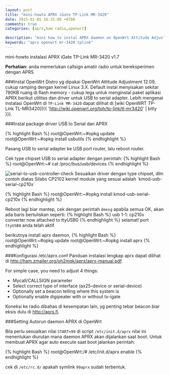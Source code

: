 ```yaml
---
layout: post
title: "mini-howto APRX iGate TP-Link MR-3420"
date: 2015-01-05 16:25:09 +0700
comments: true
categories: [aprx,ham radio,openwrt]

description: "mini how to instal APRX daemon on OpenWrt Attitude Adjustment for APRS iGate"
keywords: "aprx openwrt mr-3420 tplink"
---
```


mini-howto instalasi APRX iGate TP-Link MR-3420 v1.7

<div class="alert alert-info alert-dismissible">
<p>
    <span class="glyphicon glyphicon-info-sign"></span>
    <strong>Perhatian:</strong> anda memerlukan callsign amatir radio untuk bereksperimen dengan APRS
</p>
</div> 

###Instal OpenWrt 
Distro yg dipakai OpenWrt Attitude Adjustment 12.09, cukup ramping dengan kernel Linux 3.X. Default instal menyisakan sekitar 780KB ruang di flash memory - cukup lega untuk menginstal paket aplikasi APRX berikut utilitas dan driver untuk USB to serial adapter. Lebih  mengenai instalasi OpenWrt di `TP-Link MR-3420` dapat dilihat di [wiki OpenWRT TP-Link TL-MR3420]({{ 'http://wiki.openwrt.org/toh/tp-link/tl-mr3420' | bitly }}).

###Instal package driver USB to Serial dan APRX

{% highlight Bash %}
root@OpenWrt:~#opkg update
root@OpenWrt:~#opkg install usbutils
{% endhighlight %}

Pasang USB to serial adapter ke USB port router, lalu reboot router.

Cek type chipset USB to serial adapter dengan perintah:
{% highlight Bash %}
root@OpenWrt:~# cat /proc/bus/usb/devices 
{% endhighlight %}

<img src="http://prana.la/images/serial-to-usb-controller-check.png" alt="serial-to-usb-controller-check" class="img-responsive center-block" />
Sesuaikan driver dengan type chipset, dlm contoh diatas Silabs CP2102 kernel 
module yang sesuai adalah `kmod-usb-serial-cp210x`

{% highlight Bash %}
root@OpenWrt:~#opkg install kmod-usb-serial-cp210x
{% endhighlight %}

Reboot lagi biar mantep, cek dengan perintah `dmesg` apabila semua OK, akan ada baris bertuliskan seperti:
{% highlight Bash %}
usb 1-1: cp210x converter now attached to ttyUSB0
{% endhighlight %}
selamat! port `ttyUSB0` anda telah aktif.

berikutnya install aprx daemon,
{% highlight Bash %}
root@OpenWrt:~#opkg update
root@OpenWrt:~#opkg install aprx
{% endhighlight %}

###Konfigurasi /etc/aprx.conf
Panduan instalasi lengkap aprx dapat dilihat di http://ham.zmailer.org/oh2mqk/aprx/aprx-manual.pdf.
 
For simple case, you need to adjust 4 things:

* Mycall/CALLSIGN parameter
* Select correct type of interface (ax25-device or serial-device)
* Optionally set a beacon telling where this system is
* Optionally enable digipeater with or without tx-igate

Koneksi ke radio dibahas di kesempatan lain, yg penting tebar beacon biar eksis dulu di http://aprs.fi.

###Setting Autorun daemon APRX di OpenWrt

Bila perlu sesuaikan nilai `START=99` di script `/etc/init.d/aprx` nilai ini menentukan diurutan mana daemon APRX akan dijalankan saat boot.
Untuk membuat APRX agar auto execute saat boot jalankan perintah:

{% highlight Bash %}
root@OpenWrt:/# /etc/init.d/aprx enable
{% endhighlight %}

cek di `/etc/rc.d/` apakah symlink `99aprx` sudah terbentuk.


